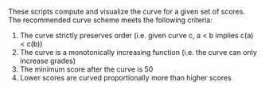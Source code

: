 These scripts compute and visualize the curve for a given set of scores. The recommended curve scheme meets the following criteria:
1. The curve strictly preserves order (i.e. given curve c, a < b implies c(a) < c(b))
2. The curve is a monotonically increasing function (i.e. the curve can only increase grades)
3. The minimum score after the curve is 50
4. Lower scores are curved proportionally more than higher scores
